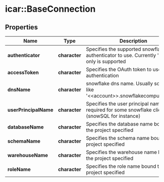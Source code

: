 # icar::BaseConnection


## Properties

Name | Type | Description | Notes
------------ | ------------- | ------------- | -------------
**authenticator** | **character** | Specifies the supported snowflake authenticator to use. Currently &#39;oauth&#39; only is supported | 
**accessToken** | **character** | Specifies the OAuth token to use for authentication | 
**dnsName** | **character** | snowflake dns name. Usually something like &#39;&lt;&lt;account&gt;&gt;.snowflakecomputing.com&#39; | 
**userPrincipalName** | **character** | Specifies the user principal name. This is required for some snowflake client (snowSQL for instance) | 
**databaseName** | **character** | Specifies the database name bound to the project specified | 
**schemaName** | **character** | Specifies the schema name bound to the project specified | 
**warehouseName** | **character** | Specifies the warehouse name bound to the project specified | 
**roleName** | **character** | Specifies the role name bound to the project specified | 


